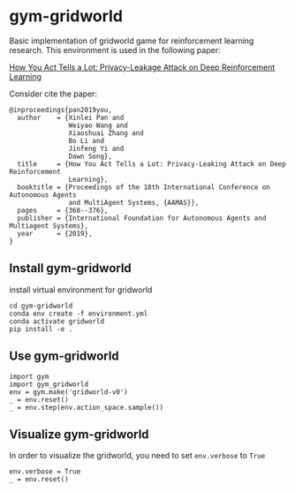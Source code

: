 # gym-gridworld

Basic implementation of gridworld game 
for reinforcement learning research. This environment is used in the following paper:

[How You Act Tells a Lot: Privacy-Leakage Attack on Deep Reinforcement Learning](https://arxiv.org/abs/1904.11082)

Consider cite the paper:

```
@inproceedings{pan2019you,
  author    = {Xinlei Pan and
               Weiyao Wang and
               Xiaoshuai Zhang and
               Bo Li and
               Jinfeng Yi and
               Dawn Song},
  title     = {How You Act Tells a Lot: Privacy-Leaking Attack on Deep Reinforcement
               Learning},
  booktitle = {Proceedings of the 18th International Conference on Autonomous Agents
               and MultiAgent Systems, {AAMAS}},
  pages     = {368--376},
  publisher = {International Foundation for Autonomous Agents and Multiagent Systems},
  year      = {2019},
}
```

## Install gym-gridworld

install virtual environment for gridworld

    cd gym-gridworld
    conda env create -f environment.yml
    conda activate gridworld
    pip install -e .

## Use gym-gridworld
    
    import gym
    import gym_gridworld
    env = gym.make('gridworld-v0')
    _ = env.reset()
    _ = env.step(env.action_space.sample())
    
## Visualize gym-gridworld
In order to visualize the gridworld, you need to set `env.verbose` to `True`

    env.verbose = True
    _ = env.reset()
